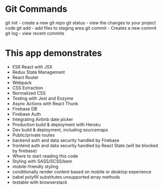 # Git Commands

git init - create a new git repo
git status - view the changes to your project code
git add - add files to staging area
git commit - Creates a new commit
git log - view recent commits

# This app demonstrates
- ES6 React with JSX
- Redux State Management
- React Router
- Webpack
- CSS Extraction
- Normalized CSS
- Testing with Jest and Enzyme
- Async Actions with React Thunk
- Firebase DB
- Firebase Auth
- Integrating Airbnb date picker
- Production build & deployment with Heroku
- Dev build & deployment, including sourcemaps
- Public/private routes
- backend auth and data security handled by Firebase
- frontend auth and data security handled by React State (will be blocked by firebase)
- Where to start reading this code
- Styling with SASS/SCSS/bem
- mobile-friendly styling
- conditionally render content based on mobile or desktop experience
- babel polyfill substitutes unsupported array methods
- testable with browserstack
